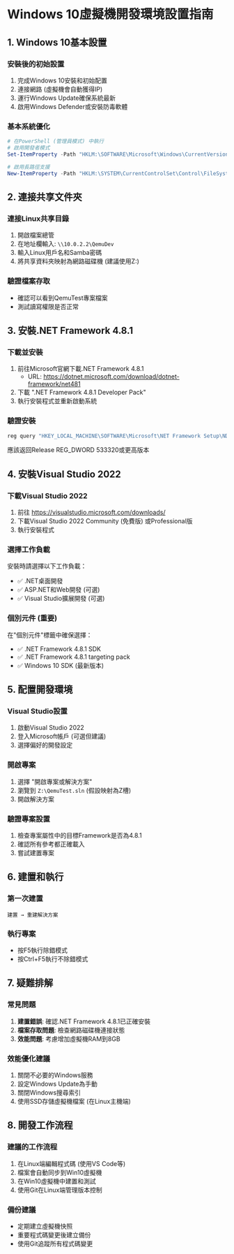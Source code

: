 # Windows 10虛擬機開發環境設置指南

## 1. Windows 10基本設置

### 安裝後的初始設置
1. 完成Windows 10安裝和初始配置
2. 連接網路 (虛擬機會自動獲得IP)
3. 運行Windows Update確保系統最新
4. 啟用Windows Defender或安裝防毒軟體

### 基本系統優化
```powershell
# 在PowerShell (管理員模式) 中執行
# 啟用開發者模式
Set-ItemProperty -Path "HKLM:\SOFTWARE\Microsoft\Windows\CurrentVersion\AppModelUnlock" -Name "AllowDevelopmentWithoutDevLicense" -Value 1

# 啟用長路徑支援
New-ItemProperty -Path "HKLM:\SYSTEM\CurrentControlSet\Control\FileSystem" -Name "LongPathsEnabled" -Value 1 -PropertyType DWord
```

## 2. 連接共享文件夾

### 連接Linux共享目錄
1. 開啟檔案總管
2. 在地址欄輸入: `\\10.0.2.2\QemuDev`
3. 輸入Linux用戶名和Samba密碼
4. 將共享資料夾映射為網路磁碟機 (建議使用Z:)

### 驗證檔案存取
- 確認可以看到QemuTest專案檔案
- 測試讀寫權限是否正常

## 3. 安裝.NET Framework 4.8.1

### 下載並安裝
1. 前往Microsoft官網下載.NET Framework 4.8.1
   - URL: https://dotnet.microsoft.com/download/dotnet-framework/net481
2. 下載 ".NET Framework 4.8.1 Developer Pack"
3. 執行安裝程式並重新啟動系統

### 驗證安裝
```cmd
reg query "HKEY_LOCAL_MACHINE\SOFTWARE\Microsoft\NET Framework Setup\NDP\v4\Full\" /v Release
```
應該返回Release REG_DWORD 533320或更高版本

## 4. 安裝Visual Studio 2022

### 下載Visual Studio 2022
1. 前往 https://visualstudio.microsoft.com/downloads/
2. 下載Visual Studio 2022 Community (免費版) 或Professional版
3. 執行安裝程式

### 選擇工作負載
安裝時請選擇以下工作負載：
- ✅ .NET桌面開發
- ✅ ASP.NET和Web開發 (可選)
- ✅ Visual Studio擴展開發 (可選)

### 個別元件 (重要)
在"個別元件"標籤中確保選擇：
- ✅ .NET Framework 4.8.1 SDK
- ✅ .NET Framework 4.8.1 targeting pack
- ✅ Windows 10 SDK (最新版本)

## 5. 配置開發環境

### Visual Studio設置
1. 啟動Visual Studio 2022
2. 登入Microsoft帳戶 (可選但建議)
3. 選擇偏好的開發設定

### 開啟專案
1. 選擇 "開啟專案或解決方案"
2. 瀏覽到 `Z:\QemuTest.sln` (假設映射為Z槽)
3. 開啟解決方案

### 驗證專案設置
1. 檢查專案屬性中的目標Framework是否為4.8.1
2. 確認所有參考都正確載入
3. 嘗試建置專案

## 6. 建置和執行

### 第一次建置
```
建置 → 重建解決方案
```

### 執行專案
- 按F5執行除錯模式
- 按Ctrl+F5執行不除錯模式

## 7. 疑難排解

### 常見問題
1. **建置錯誤**: 確認.NET Framework 4.8.1已正確安裝
2. **檔案存取問題**: 檢查網路磁碟機連接狀態
3. **效能問題**: 考慮增加虛擬機RAM到8GB

### 效能優化建議
1. 關閉不必要的Windows服務
2. 設定Windows Update為手動
3. 關閉Windows搜尋索引
4. 使用SSD存儲虛擬機檔案 (在Linux主機端)

## 8. 開發工作流程

### 建議的工作流程
1. 在Linux端編輯程式碼 (使用VS Code等)
2. 檔案會自動同步到Win10虛擬機
3. 在Win10虛擬機中建置和測試
4. 使用Git在Linux端管理版本控制

### 備份建議
- 定期建立虛擬機快照
- 重要程式碼變更後建立備份
- 使用Git追蹤所有程式碼變更